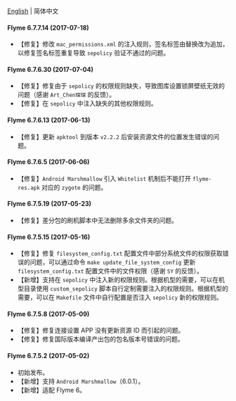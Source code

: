 [English](./CHANGELOG.md) | 简体中文


#### Flyme 6.7.7.14 (2017-07-18)

- 【修复】修改 `mac_permissions.xml` 的注入规则，签名标签由替换改为追加，以修复签名标签重复导致 `sepolicy` 验证不通过的问题。


#### Flyme 6.7.6.30 (2017-07-04)

- 【修复】修复由于 `sepolicy` 的权限规则缺失，导致图库设置锁屏壁纸无效的问题（感谢 `Art_Chen琛琛` 的反馈）。
- 【修复】在 `sepolicy` 中注入缺失的其他权限规则。


#### Flyme 6.7.6.13 (2017-06-13)

- 【修复】更新 `apktool` 到版本 `v2.2.2` 后安装资源文件的位置发生错误的问题。


#### Flyme 6.7.6.5 (2017-06-06)

- 【修复】`Android Marshmallow` 引入 `Whitelist` 机制后不能打开 `flyme-res.apk` 对应的 `zygote` 的问题。


#### Flyme 6.7.5.19 (2017-05-23)

- 【修复】差分包的刷机脚本中无法删除多余文件夹的问题。


#### Flyme 6.7.5.15 (2017-05-16)

- 【修复】修复 `filesystem_config.txt` 配置文件中部分系统文件的权限获取错误的问题，可以通过命令 `make update_file_system_config` 更新 `filesystem_config.txt` 配置文件中的文件权限（感谢 `SY` 的反馈）。
- 【新增】支持在 `sepolicy` 中注入新的权限规则。根据机型的需要，可以在机型目录使用 `custom_sepolicy` 脚本自行定制需要注入的权限规则。根据机型的需要，可以在 `Makefile` 文件中自行配置是否注入 `sepolicy` 新的权限规则。


#### Flyme 6.7.5.8 (2017-05-09)

- 【修复】修复连接设置 APP 没有更新资源 ID 而引起的问题。
- 【修复】修复国际版本编译产出包的包名版本号错误的问题。


#### Flyme 6.7.5.2 (2017-05-02)

- 初始发布。
- 【新增】支持 `Android Marshmallow`（6.0.1）。
- 【新增】适配 Flyme 6。
